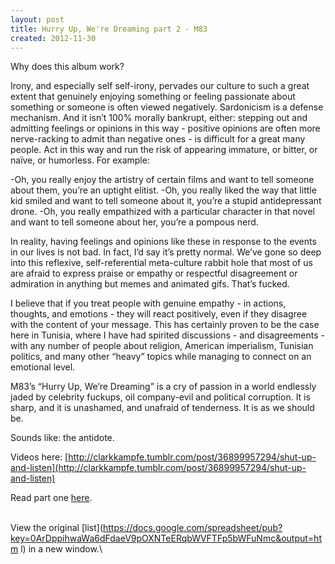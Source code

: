 ```yaml
---
layout: post
title: Hurry Up, We're Dreaming part 2 - M83
created: 2012-11-30
---
```




Why does this album work?

Irony, and especially self self-irony, pervades our culture to such a
great extent that genuinely enjoying something or feeling passionate
about something or someone is often viewed negatively. Sardonicism is a
defense mechanism. And it isn’t 100% morally bankrupt, either: stepping
out and admitting feelings or opinions in this way - positive opinions
are often more nerve-racking to admit than negative ones - is difficult
for a great many people. Act in this way and run the risk of appearing
immature, or bitter, or naïve, or humorless. For example:

-Oh, you really enjoy the artistry of certain films and want to tell
someone about them, you’re an uptight elitist. 
-Oh, you really liked the way that little kid smiled and want to tell
someone about it, you’re a stupid antidepressant drone.
-Oh, you really empathized with a particular character in that novel and
want to tell someone about her, you’re a pompous nerd.

In reality, having feelings and opinions like these in response to the
events in our lives is not bad. In fact, I’d say it’s pretty normal.
We’ve gone so deep into this reflexive, self-referential meta-culture
rabbit hole that most of us are afraid to express praise or empathy or
respectful disagreement or admiration in anything but memes and animated
gifs. That’s fucked.

I believe that if you treat people with genuine empathy - in actions,
thoughts, and emotions - they will react positively, even if they
disagree with the content of your message. This has certainly proven to
be the case here in Tunisia, where I have had spirited discussions - and
disagreements - with any number of people about religion, American
imperialism, Tunisian politics, and many other “heavy” topics while
managing to connect on an emotional level. 

M83’s “Hurry Up, We’re Dreaming” is a cry of passion in a world
endlessly jaded by celebrity fuckups, oil company-evil and political
corruption. It is sharp, and it is unashamed, and unafraid of
tenderness. It is as we should be.

Sounds like: the antidote.

Videos here:
[http://clarkkampfe.tumblr.com/post/36899957294/shut-up-and-listen](http://clarkkampfe.tumblr.com/post/36899957294/shut-up-and-listen)

Read part one
[here](http://clarkkampfe.tumblr.com/post/36907546320/hurry-up-were-dreaming-part-1-m83 "Hurry Up, We're Dreaming (part 1)").

\
View the original
[list](https://docs.google.com/spreadsheet/pub?key=0ArDppihwaWa6dFdaeV9pOXNTeERqbWVFTFp5bWFuNmc&output=htm    l) in a
new window.\
